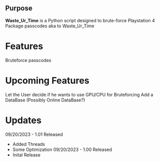 ## Purpose

**Waste_Ur_Time** is a Python script designed to brute-force Playstation 4 Package passcodes aka to Waste_Ur_Time

# Features
Bruteforce passcodes

# Upcoming Features
Let the User decide if he wants to use GPU/CPU for Bruteforcing
Add a DataBase (Possibly Online DataBase?)

# Updates
09/20/2023 - 1.01 Released
  - Added Threads
  - Some Optimization
09/20/2023 - 1.00 Released
  - Inital Release
